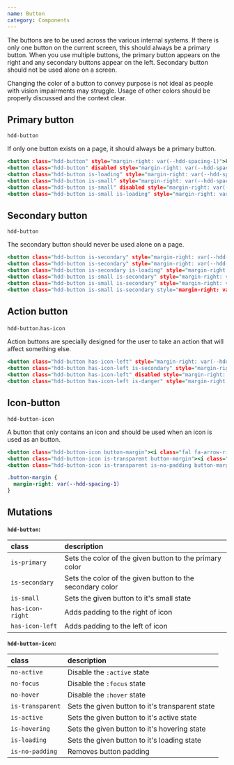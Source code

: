 ```yaml
---
name: Button
category: Components
---
```


The buttons are to be used across the various internal systems. If there is only one button on the current screen, this should always be a primary button. When you use multiple buttons, the primary button appears on the right and any secondary buttons appear on the left. Secondary button should not be used alone on a screen.

Changing the color of a button to convey purpose is not ideal as people with vision impairments may struggle. Usage of other colors should be properly discussed and the context clear.

## Primary button
`hdd-button`

If only one button exists on a page, it should always be a primary button. 

```primary-button.html
<button class="hdd-button" style="margin-right: var(--hdd-spacing-1)">Primary</button>
<button class="hdd-button" disabled style="margin-right: var(--hdd-spacing-1)">Disabled</button>
<button class="hdd-button is-loading" style="margin-right: var(--hdd-spacing-1)">Loading</button>
<button class="hdd-button is-small" style="margin-right: var(--hdd-spacing-1)">Primary small</button>
<button class="hdd-button is-small" disabled style="margin-right: var(--hdd-spacing-1)">Disabled</button>
<button class="hdd-button is-small is-loading" style="margin-right: var(--hdd-spacing-1)">Loading</button>
```

## Secondary button
`hdd-button`

The secondary button should never be used alone on a page.

```secondary-button.html
<button class="hdd-button is-secondary" style="margin-right: var(--hdd-spacing-1)">Secondary</button>
<button class="hdd-button is-secondary" style="margin-right: var(--hdd-spacing-1)" disabled>Disabled</button>
<button class="hdd-button is-secondary is-loading" style="margin-right: var(--hdd-spacing-1)">Loading</button>
<button class="hdd-button is-small is-secondary" style="margin-right: var(--hdd-spacing-1)">Secondary small</button>
<button class="hdd-button is-small is-secondary" style="margin-right: var(--hdd-spacing-1)" disabled>Disabled</button>
<button class="hdd-button is-small is-secondary style="margin-right: var(--hdd-spacing-1)" is-loading">Loading</button>
```

## Action button
`hdd-button`.`has-icon`

Action buttons are specially designed for the user to take an action that will affect something else.

```action-button.html
<button class="hdd-button has-icon-left" style="margin-right: var(--hdd-spacing-1)"><i class="fal fa-cog"></i>Action button</button>
<button class="hdd-button has-icon-left is-secondary" style="margin-right: var(--hdd-spacing-1)"><i class="fal fa-cog"></i>Action button</button>
<button class="hdd-button has-icon-left" disabled style="margin-right: var(--hdd-spacing-1)"><i class="fal fa-cog"></i>Action button</button>
<button class="hdd-button has-icon-left is-danger" style="margin-right: var(--hdd-spacing-1)"><i class="fal fa-trash-alt"></i>Delete</button>
```

## Icon-button
`hdd-button-icon`

A button that only contains an icon and should be used when an icon is used as an button.

```next-button.html
<button class="hdd-button-icon button-margin"><i class="fal fa-arrow-right"></i></button>
<button class="hdd-button-icon is-transparent button-margin"><i class="fal fa-arrow-right"></i></button>
<button class="hdd-button-icon is-transparent is-no-padding button-margin"><i class="fal fa-arrow-right"></i></button>
```

```next-button.css  hidden
.button-margin {
  margin-right: var(--hdd-spacing-1)
}
```

## Mutations
**`hdd-button`:**

| class | description|
| :--- | :--- |
| `is-primary` | Sets the color of the given button to the primary color |
| `is-secondary` | Sets the color of the given button to the secondary color |
| `is-small` | Sets the given button to it's small state |
| `has-icon-right` | Adds padding to the right of icon |
| `has-icon-left` | Adds padding to the left of icon |

**`hdd-button-icon`:**

| class | description|
| :--- | :--- |
| `no-active` | Disable the `:active` state |
| `no-focus` | Disable the `:focus` state |
| `no-hover` | Disable the `:hover` state |
| `is-transparent` | Sets the given button to it's transparent state |
| `is-active` | Sets the given button to it's active state |
| `is-hovering` | Sets the given button to it's hovering state |
| `is-loading` | Sets the given button to it's loading state |
| `is-no-padding` | Removes button padding |